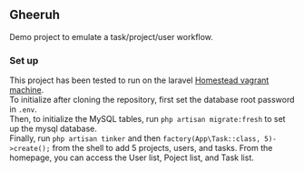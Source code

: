 
## Gheeruh
Demo project to emulate a task/project/user workflow.  

### Set up
This project has been tested to run on the laravel [Homestead vagrant machine](https://laravel.com/docs/7.x/homestead).  
To initialize after cloning the repository, first set the database root password in ```.env```.  
Then, to initialize the MySQL tables, run ```php artisan migrate:fresh``` to set up the mysql database.  
Finally, run ```php artisan tinker``` and then ```factory(App\Task::class, 5)->create();``` from the shell to add 5 projects, users, and tasks. From the homepage, you can access the User list, Poject list, and Task list.